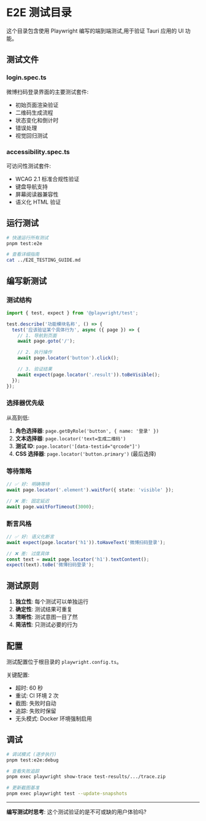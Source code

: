 # E2E 测试目录

这个目录包含使用 Playwright 编写的端到端测试,用于验证 Tauri 应用的 UI 功能。

## 测试文件

### login.spec.ts
微博扫码登录界面的主要测试套件:
- 初始页面渲染验证
- 二维码生成流程
- 状态变化和倒计时
- 错误处理
- 视觉回归测试

### accessibility.spec.ts
可访问性测试套件:
- WCAG 2.1 标准合规性验证
- 键盘导航支持
- 屏幕阅读器兼容性
- 语义化 HTML 验证

## 运行测试

```bash
# 快速运行所有测试
pnpm test:e2e

# 查看详细指南
cat ../E2E_TESTING_GUIDE.md
```

## 编写新测试

### 测试结构

```typescript
import { test, expect } from '@playwright/test';

test.describe('功能模块名称', () => {
  test('应该验证某个具体行为', async ({ page }) => {
    // 1. 导航到页面
    await page.goto('/');

    // 2. 执行操作
    await page.locator('button').click();

    // 3. 验证结果
    await expect(page.locator('.result')).toBeVisible();
  });
});
```

### 选择器优先级

从高到低:

1. **角色选择器**: `page.getByRole('button', { name: '登录' })`
2. **文本选择器**: `page.locator('text=生成二维码')`
3. **测试 ID**: `page.locator('[data-testid="qrcode"]')`
4. **CSS 选择器**: `page.locator('button.primary')` (最后选择)

### 等待策略

```typescript
// ✅ 好: 明确等待
await page.locator('.element').waitFor({ state: 'visible' });

// ❌ 差: 固定延迟
await page.waitForTimeout(3000);
```

### 断言风格

```typescript
// ✅ 好: 语义化断言
await expect(page.locator('h1')).toHaveText('微博扫码登录');

// ❌ 差: 过度具体
const text = await page.locator('h1').textContent();
expect(text).toBe('微博扫码登录');
```

## 测试原则

1. **独立性**: 每个测试可以单独运行
2. **确定性**: 测试结果可重复
3. **清晰性**: 测试意图一目了然
4. **简洁性**: 只测试必要的行为

## 配置

测试配置位于根目录的 `playwright.config.ts`。

关键配置:
- 超时: 60 秒
- 重试: CI 环境 2 次
- 截图: 失败时自动
- 追踪: 失败时保留
- 无头模式: Docker 环境强制启用

## 调试

```bash
# 调试模式 (逐步执行)
pnpm test:e2e:debug

# 查看失败追踪
pnpm exec playwright show-trace test-results/.../trace.zip

# 更新截图基准
pnpm exec playwright test --update-snapshots
```

---

**编写测试时思考**: 这个测试验证的是不可或缺的用户体验吗?
